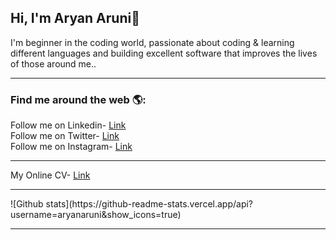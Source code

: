 ## Hi, I'm Aryan Aruni👋
I'm beginner in the coding world, passionate about coding & learning different languages and building excellent software that improves the lives of those around me..<br>

<hr>

<h3> Find me around the web 🌎:</h3>
  Follow me on Linkedin- <a href="https://www.linkedin.com/in/aryanaruni/" target="_blank">Link</a><br>
  Follow me on Twitter- <a href ="https://twitter.com/aryanaruni" target="_blank">Link</a><br>
  Follow me on Instagram- <a href ="https://www.instagram.com/lord_._aryan/" target="_blank">Link</a><br>
<hr>
My Online CV- <a href ="https://aryanaruni.github.io/resume/index.html" target="_blank">Link</a><br>
<hr>
![Github stats](https://github-readme-stats.vercel.app/api?username=aryanaruni&show_icons=true)
 <hr>
